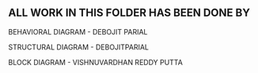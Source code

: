 ALL WORK IN THIS FOLDER HAS BEEN DONE BY
---

BEHAVIORAL DIAGRAM - DEBOJIT PARIAL

STRUCTURAL DIAGRAM - DEBOJITPARIAL

BLOCK DIAGRAM - VISHNUVARDHAN REDDY PUTTA
